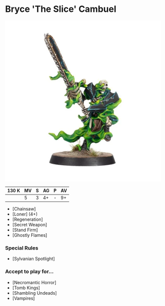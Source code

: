 # Bryce 'The Slice' Cambuel

![](../media/starplayers/BryceSlice1.webp)

| 130 K  | MV | S | AG | P | AV |
| --- | --- | --- | --- | --- | --- |
| | 5 | 3 | 4+ | - | 9+ |

* [Chainsaw]
* [Loner] (4+)
* [Regeneration]
* [Secret Weapon]
* [Stand Firm]
* [Ghostly Flames]

### Special Rules
* [Sylvanian Spotlight]

### Accept to play for...
* [Necromantic Horror]
* [Tomb Kings]
* [Shambling Undeads]
* [Vampires]
